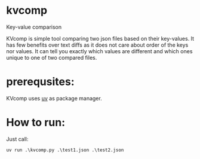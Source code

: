 # kvcomp
Key-value comparison

KVcomp is simple tool comparing two json files based on their key-values. It has few benefits over text diffs as it does not care about order of the keys nor values. It can tell you exactly which values are different and which ones unique to one of two compared files.

# prerequsites:

KVcomp uses [uv](https://astral.sh/blog/uv) as package manager.

# How to run:

Just call:
```
uv run .\kvcomp.py .\test1.json .\test2.json
```